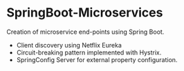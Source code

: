 # SpringBoot-Microservices
Creation of microservice end-points using Spring Boot. </br>
<ul>
  <li>
    Client discovery using Netflix Eureka
  </li>
  <li>
    Circuit-breaking pattern implemented with Hystrix. </br>
  </li>
  <li>
    SpringConfig Server for external property configuration.
  </li>
</ul>
